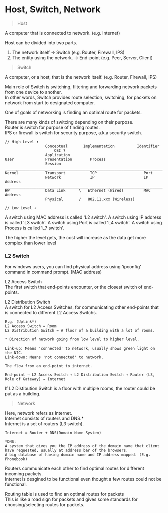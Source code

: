 # Host, Switch, Network

> Host

A computer that is connected to network. (e.g. Internet)

Host can be divided into two parts.
  1. The network itself → Switch (e.g. Router, Firewall, IPS)
  2. The entity using the network. → End-point (e.g. Peer, Server, Client)

> Switch

A computer, or a host, that is the network itself. (e.g. Router, Firewall, IPS)

Main role of Switch is switching, filtering and forwarding network packets from one device to another.<br>
In other words, Switch provides route selection, switching, for packets on network from start to designated computer.

One of goals of networking is finding an optimal route for packets.

There are many kinds of switcing depending on their purpose.<br>
Router is switch for purpose of finding routes.<br>
IPS or firewall is switch for security purpose, a.k.a security switch.<br>

```
// High Level ↑
                  Conceptual       Implementation          Identifier
                      OSI 7
                  Application
User              Presentation        Process
                  Session
_________________________________________________________________________
Kernel            Transport           TCP                     Port
                  Network             IP                      IP Address
_________________________________________________________________________
HW                Data Link      \   Ethernet (Wired)         MAC Address
                  Physical       /   802.11.xxx (Wireless)

// Low Level ↓
```

A switch using MAC address is called 'L2 switch'.
A switch using IP address is called 'L3 switch'.
A switch using Port is called 'L4 switch'.
A switch using Process is called 'L7 switch'.

The higher the level gets, the cost will increase as the data get more complex than lower level

### L2 Switch

For windows users, you can find physical address using 'ipconfig' command in command prompt. (MAC address)

L2 Access Switch<br>
The first switch that end-points encounter, or the closest switch of end-points.

L2 Distribution Switch<br>
A switch for L2 Access Switches, for communicating other end-points that is connected to different L2 Access Switchs.

```
E.g. (Uplink*)
L2 Access Switch = Room
L2 Distribution Switch = A floor of a building with a lot of rooms.

* Direction of network going from low level to higher level.

Link-up: Means 'connected' to network, usually shows green light on the NIC.
Link-down: Means 'not connected' to network.
```

```
The flow from an end-point to internet.

End-point → L2 Access Switch → L2 Distribution Switch → Router (L3, Role of Gateway) → Internet
```
If L2 Distibution Switch is a floor with multiple rooms, the router could be put as a building.



> Network

Here, network refers as Internet.<br>
Internet consists of routers and DNS.*<br>
Internet is a set of routers (L3 switch).<br>
```
Internet = Router + DNS(Domain Name System)

*DNS:
A system that gives you the IP address of the domain name that client have requested, usually at address bar of the browsers.
A big database of having domain name and IP address mapped. (E.g. Phonebook)
```

Routers communicate each other to find optimal routes for different incoming packets.<br>
Internet is desgined to be functional even thought a few routes could not be functional.

Routing table is used to find an optimal routes for packets<br>
This is like a road sign for packets and gives some standards for choosing/selecting routes for packets.